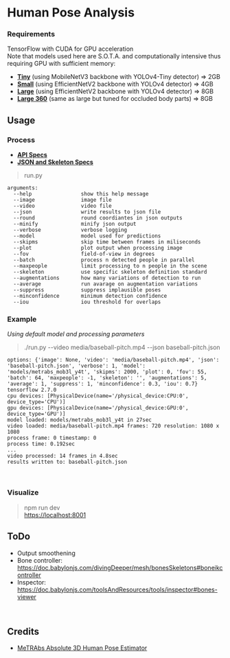 # Human Pose Analysis

### Requirements

TensorFlow with CUDA for GPU acceleration  
Note that models used here are S.O.T.A. and computationally intensive thus requiring GPU with sufficient memory:
- [**Tiny**](https://omnomnom.vision.rwth-aachen.de/data/metrabs/metrabs_mob3l_y4t_20211019.zip) (using MobileNetV3 backbone with YOLOv4-Tiny detector) => 2GB
- [**Small**](https://omnomnom.vision.rwth-aachen.de/data/metrabs/metrabs_eff2s_y4_20211026.zip) (using EfficientNetV2 backbone with YOLOv4 detector) => 4GB
- [**Large**](https://omnomnom.vision.rwth-aachen.de/data/metrabs/metrabs_eff2l_y4_20211019.zip) (using EfficientNetV2 backbone with YOLOv4 detector) => 8GB
- [**Large 360**](https://omnomnom.vision.rwth-aachen.de/data/metrabs/metrabs_eff2l_y4_360_20211019.zip) (same as large but tuned for occluded body parts) => 8GB
## Usage

### Process

- [**API Specs**](API.md)  
- [**JSON and Skeleton Specs**](client/types.ts)

> run.py

    arguments:
      --help                show this help message
      --image               image file
      --video               video file
      --json                write results to json file
      --round               round coordiantes in json outputs
      --minify              minify json output
      --verbose             verbose logging
      --model               model used for predictions
      --skipms              skip time between frames in miliseconds
      --plot                plot output when processing image
      --fov                 field-of-view in degrees
      --batch               process n detected people in parallel
      --maxpeople           limit processing to n people in the scene
      --skeleton            use specific skeleton definition standard
      --augmentations       how many variations of detection to run
      --average             run avarage on augmentation variations
      --suppress            suppress implausible poses
      --minconfidence       minimum detection confidence
      --iou                 iou threshold for overlaps

### Example

*Using default model and processing parameters*

> ./run.py --video media/baseball-pitch.mp4 --json baseball-pitch.json

    options: {'image': None, 'video': 'media/baseball-pitch.mp4', 'json': 'baseball-pitch.json', 'verbose': 1, 'model': 'models/metrabs_mob3l_y4t', 'skipms': 2000, 'plot': 0, 'fov': 55, 'batch': 64, 'maxpeople': -1, 'skeleton': '', 'augmentations': 5, 'average': 1, 'suppress': 1, 'minconfidence': 0.3, 'iou': 0.7}
    tensorflow 2.7.0
    cpu devices: [PhysicalDevice(name='/physical_device:CPU:0', device_type='CPU')]
    gpu devices: [PhysicalDevice(name='/physical_device:GPU:0', device_type='GPU')]
    model loaded: models/metrabs_mob3l_y4t in 27sec
    video loaded: media/baseball-pitch.mp4 frames: 720 resolution: 1080 x 1080
    process frame: 0 timestamp: 0
    process time: 0.192sec
    ...
    video processed: 14 frames in 4.8sec
    results written to: baseball-pitch.json

<br>

### Visualize

> npm run dev  
<https://localhost:8001>

## ToDo

- Output smoothening
- Bone controller: <https://doc.babylonjs.com/divingDeeper/mesh/bonesSkeletons#boneikcontroller>
- Inspector: <https://doc.babylonjs.com/toolsAndResources/tools/inspector#bones-viewer>

<br>

## Credits

- [MeTRAbs Absolute 3D Human Pose Estimator](https://github.com/isarandi/metrabs)
